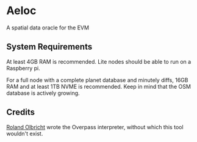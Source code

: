 # Aeloc

A spatial data oracle for the EVM

## System Requirements

At least 4GB RAM is recommended. Lite nodes should be able to run on a Raspberry pi.

For a full node with a complete planet database and minutely diffs, 16GB RAM and at least 1TB NVME is recommended.
Keep in mind that the OSM database is actively growing.

## Credits

[Roland Olbricht](https://wiki.openstreetmap.org/wiki/User:Roland.olbricht) wrote the Overpass interpreter, without which this tool wouldn't exist.
